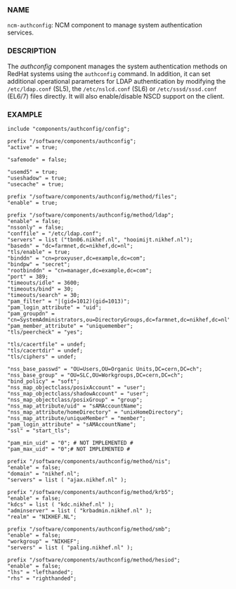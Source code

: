 
### NAME

`ncm-authconfig`: NCM component to manage system authentication services.

### DESCRIPTION

The _authconfig_ component manages the system authentication methods
on RedHat systems using the `authconfig` command.  In addition, it can
set additional operational parameters for LDAP authentication by
modifying the `/etc/ldap.conf` (SL5), the `/etc/nslcd.conf` (SL6)
or `/etc/sssd/sssd.conf` (EL6/7) files directly.
It will also enable/disable NSCD support on the client.

### EXAMPLE

    include "components/authconfig/config";

    prefix "/software/components/authconfig";
    "active" = true;

    "safemode" = false;

    "usemd5" = true;
    "useshadow" = true;
    "usecache" = true;

    prefix "/software/components/authconfig/method/files";
    "enable" = true;

    prefix "/software/components/authconfig/method/ldap";
    "enable" = false;
    "nssonly" = false;
    "conffile" = "/etc/ldap.conf";
    "servers" = list ("tbn06.nikhef.nl", "hooimijt.nikhef.nl");
    "basedn" = "dc=farmnet,dc=nikhef,dc=nl";
    "tls/enable" = true;
    "binddn" = "cn=proxyuser,dc=example,dc=com";
    "bindpw" = "secret";
    "rootbinddn" = "cn=manager,dc=example,dc=com";
    "port" = 389;
    "timeouts/idle" = 3600;
    "timeouts/bind" = 30;
    "timeouts/search" = 30;
    "pam_filter" = "|(gid=1012)(gid=1013)";
    "pam_login_attribute" = "uid";
    "pam_groupdn" = "cn=SystemAdministrators,ou=DirectoryGroups,dc=farmnet,dc=nikhef,dc=nl";
    "pam_member_attribute" = "uniquemember";
    "tls/peercheck" = "yes";

    "tls/cacertfile" = undef;
    "tls/cacertdir" = undef;
    "tls/ciphers" = undef;

    "nss_base_passwd" = "OU=Users,OU=Organic Units,DC=cern,DC=ch";
    "nss_base_group" = "OU=SLC,OU=Workgroups,DC=cern,DC=ch";
    "bind_policy" = "soft";
    "nss_map_objectclass/posixAccount" = "user";
    "nss_map_objectclass/shadowAccount" = "user";
    "nss_map_objectclass/posixGroup" = "group";
    "nss_map_attribute/uid" = "sAMAccountName";
    "nss_map_attribute/homeDirectory" = "unixHomeDirectory";
    "nss_map_attribute/uniqueMember" = "member";
    "pam_login_attribute" = "sAMAccountName";
    "ssl" = "start_tls";

    "pam_min_uid" = "0"; # NOT IMPLEMENTED #
    "pam_max_uid" = "0";# NOT IMPLEMENTED #

    prefix "/software/components/authconfig/method/nis";
    "enable" = false;
    "domain" = "nikhef.nl";
    "servers" = list ( "ajax.nikhef.nl" );

    prefix "/software/components/authconfig/method/krb5";
    "enable" = false;
    "kdcs" = list ( "kdc.nikhef.nl" );
    "adminserver" = list ( "krbadmin.nikhef.nl" );
    "realm" = "NIKHEF.NL";

    prefix "/software/components/authconfig/method/smb";
    "enable" = false;
    "workgroup" = "NIKHEF";
    "servers" = list ( "paling.nikhef.nl" );

    prefix "/software/components/authconfig/method/hesiod";
    "enable" = false;
    "lhs" = "lefthanded";
    "rhs" = "righthanded";
